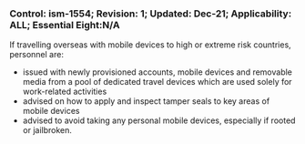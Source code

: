 ### Control: ism-1554; Revision: 1; Updated: Dec-21; Applicability: ALL; Essential Eight:N/A
<p>If travelling overseas with mobile devices to high or extreme risk countries, personnel are:</p>
                  <ul>
                     <li>issued with newly provisioned accounts, mobile devices and removable media from a pool of dedicated travel devices which are used solely for work-related activities</li>
                     <li>advised on how to apply and inspect tamper seals to key areas of mobile devices</li>
                     <li>advised to avoid taking any personal mobile devices, especially if rooted or jailbroken.</li>
                  </ul>